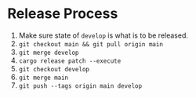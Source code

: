 # Release Process

1. Make sure state of `develop` is what is to be released. 
2. `git checkout main && git pull origin main`
3. `git merge develop`
4. `cargo release patch --execute`
5. `git checkout develop`
6. `git merge main`
7. `git push --tags origin main develop`